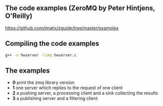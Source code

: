 The code examples (ZeroMQ by Peter Hintjens, O'Reilly)
------------------------------------------------------

https://github.com/imatix/zguide/tree/master/examples

Compiling the code examples
---------------------------

```bash
g++ -o hwserver -lzmq hwserver.c
```

The examples
------------

- **0** print the zmq library version
- **1** one server which replies to the request of one client
- **2** a pushing server, a processing client and a sink collecting the results
- **3** a publishing server and a filtering client

